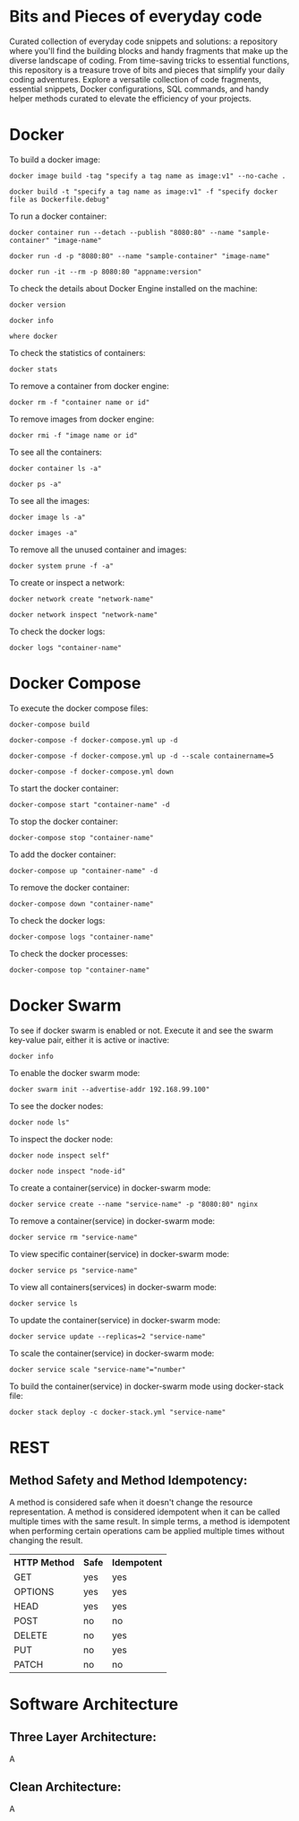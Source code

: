 # Bits and Pieces of everyday code
Curated collection of everyday code snippets and solutions: a repository where you'll find the building blocks and handy fragments that make up the diverse landscape of coding. From time-saving tricks to essential functions, this repository is a treasure trove of bits and pieces that simplify your daily coding adventures. Explore a versatile collection of code fragments, essential snippets, Docker configurations, SQL commands, and handy helper methods curated to elevate the efficiency of your projects.

# Docker
 
To build a docker image:
```
docker image build -tag "specify a tag name as image:v1" --no-cache . 

docker build -t "specify a tag name as image:v1" -f "specify docker file as Dockerfile.debug" 
```
 
To run a docker container:
```
docker container run --detach --publish "8080:80" --name "sample-container" "image-name"

docker run -d -p "8080:80" --name "sample-container" "image-name"

docker run -it --rm -p 8080:80 "appname:version"
```

To check the details about Docker Engine installed on the machine:
```
docker version

docker info

where docker
```

To check the statistics of containers:
```
docker stats
```

To remove a container from docker engine:
```
docker rm -f "container name or id"
```

To remove images from docker engine:
```
docker rmi -f "image name or id"
```

To see all the containers:
```
docker container ls -a"

docker ps -a"
```

To see all the images:
```
docker image ls -a"

docker images -a"
```

To remove all the unused container and images:
```
docker system prune -f -a"
```

To create or inspect a network:
```
docker network create "network-name"

docker network inspect "network-name"
```

To check the docker logs:
```
docker logs "container-name"
```

# Docker Compose
 
To execute the docker compose files:
```
docker-compose build

docker-compose -f docker-compose.yml up -d

docker-compose -f docker-compose.yml up -d --scale containername=5

docker-compose -f docker-compose.yml down
```

To start the docker container:
```
docker-compose start "container-name" -d
```

To stop the docker container:
```
docker-compose stop "container-name"
```

To add the docker container:
```
docker-compose up "container-name" -d
```

To remove the docker container:
```
docker-compose down "container-name"
```

To check the docker logs:
```
docker-compose logs "container-name"
```

To check the docker processes:
```
docker-compose top "container-name"
```

# Docker Swarm

To see if docker swarm is enabled or not. Execute it and see the swarm key-value pair, either it is active or inactive:
```
docker info
```

To enable the docker swarm mode:
```
docker swarm init --advertise-addr 192.168.99.100"
```

To see the docker nodes:
```
docker node ls"
```

To inspect the docker node:
```
docker node inspect self"

docker node inspect "node-id"
```

To create a container(service) in docker-swarm mode:
```
docker service create --name "service-name" -p "8080:80" nginx
```

To remove a container(service) in docker-swarm mode:
```
docker service rm "service-name"
```

To view specific container(service) in docker-swarm mode:
```
docker service ps "service-name"
```

To view all containers(services) in docker-swarm mode:
```
docker service ls
```

To update the container(service) in docker-swarm mode:
```
docker service update --replicas=2 "service-name"
```

To scale the container(service) in docker-swarm mode:
```
docker service scale "service-name"="number"
```

To build the container(service) in docker-swarm mode using docker-stack file:
```
docker stack deploy -c docker-stack.yml "service-name"
```

# REST 

## Method Safety and Method Idempotency:
A method is considered safe when it doesn't change the resource representation. 
A method is considered idempotent when it can be called multiple times with the same result. In simple terms, a method is idempotent when performing certain operations cam be applied multiple times without changing the result.

<table>
<tr>
<th>HTTP Method</th>
<th>Safe</th>
<th>Idempotent</th>
</tr>
<tr>
<td>GET</td>
<td>yes</td>
<td>yes</td>
</tr>
<tr>
<td>OPTIONS</td>
<td>yes</td>
<td>yes</td>
</tr>
<tr>
<td>HEAD</td>
<td>yes</td>
<td>yes</td>
</tr>
<tr>
<td>POST</td>
<td>no</td>
<td>no</td>
</tr>
<tr>
<td>DELETE</td>
<td>no</td>
<td>yes</td>
</tr>
<tr>
<td>PUT</td>
<td>no</td>
<td>yes</td>
</tr>
<tr>
<td>PATCH</td>
<td>no</td>
<td>no</td>
</tr>
</table>

# Software Architecture 

## Three Layer Architecture:
A

## Clean Architecture:
A
